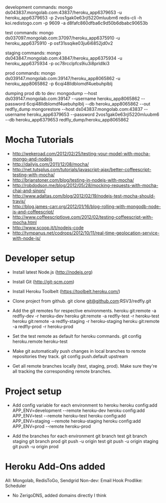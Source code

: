 development commands:
mongo ds043837.mongolab.com:43837/heroku_app6379653 -u heroku_app6379653 -p 2vos1gak0e63rjl5220mluubm6
redis-cli -h koi.redistogo.com -p 9609 -a d8fafc860dfba6c9d50b6dbabc90653b

test commands:
mongo ds037097.mongolab.com:37097/heroku_app6375910 -u heroku_app6375910 -p osf31ssqike03ju6i6852jd0v2

staging commands:
mongo ds043847.mongolab.com:43847/heroku_app6375934 -u heroku_app6375934 -p oc78rcclpfcs9iu3i8prldlki3

prod commands:
mongo ds039147.mongolab.com:39147/heroku_app8065862 -u heroku_app8065862 -p 6cqi48lldblomdf4uebuhplblj

dumping prod db to dev:
mongodump --host ds039147.mongolab.com:39147 --username heroku_app8065862 --password 6cqi48lldblomdf4uebuhplblj --db heroku_app8065862 --out redfly_dump
mongorestore --host ds043837.mongolab.com:43837 --username heroku_app6379653 --password 2vos1gak0e63rjl5220mluubm6 --db heroku_app6379653 redfly_dump/heroku_app8065862

Mocha Tutorials
===============

- http://wekeroad.com/2012/02/25/testing-your-model-with-mocha-mongo-and-nodejs
- http://dailyjs.com/2011/12/08/mocha/
- http://net.tutsplus.com/tutorials/javascript-ajax/better-coffeescript-testing-with-mocha/
- http://brianstoner.com/blog/testing-in-nodejs-with-mocha/
- http://robdodson.me/blog/2012/05/28/mocking-requests-with-mocha-chai-and-sinon/
- http://www.adaltas.com/blog/2012/02/19/nodejs-test-mocha-should-travis/
- http://blog.james-carr.org/2012/01/16/blog-rolling-with-mongodb-node-js-and-coffeescript/
- http://www.coffeescriptlove.com/2012/02/testing-coffeescript-with-mocha.html
- http://www.scoop.it/t/nodejs-code
- http://tympanus.net/codrops/2012/10/11/real-time-geolocation-service-with-node-js/



Developer setup
===============

- Install latest Node.js (http://nodejs.org)
- Install Git (http://git-scm.com)
- Install Heroku Toolbelt (https://toolbelt.heroku.com/)

- Clone project from github.
	git clone git@github.com:RSV3/redfly.git

- Add the git remotes for respective environments.
	heroku git:remote -a redfly-dev -r heroku-dev
	heroku git:remote -a redfly-test -r heroku-test
	heroku git:remote -a redfly-staging -r heroku-staging
	heroku git:remote -a redfly-prod -r heroku-prod

- Set the test remote as default for heroku commands.
	git config heroku.remote heroku-test

- Make git automatically push changes in local branches to remote repositories they track.
	git config push.default upstream

- Get all remote branches locally (test, staging, prod). Make sure they're all tracking the corresponding remote branches.




Project setup
==============

- Add config variable for each environment to heroku
	heroku config:add APP_ENV=development --remote heroku-dev
	heroku config:add APP_ENV=test --remote heroku-test
	heroku config:add APP_ENV=staging --remote heroku-staging
	heroku config:add APP_ENV=prod --remote heroku-prod


- Add the branches for each environment
	git branch test
	git branch staging
	git branch prod
	git push -u origin test
	git push -u origin staging
	git push -u origin prod




Heroku Add-Ons added
====================
All: Mongolab, RedisToGo, Sendgrid
Non-dev: Email Hook
Prodlike: Scheduler

- No ZerigoDNS, added domains directly I think
